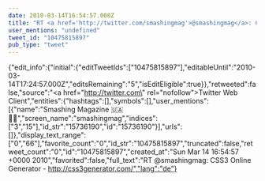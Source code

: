 ```yaml
---
date: 2010-03-14T16:54:57.000Z
title: "RT <a href='http://twitter.com/smashingmag'>@smashingmag</a>: CSS3 Online Generator - http://css3generator.com/″"
user_mentions: "undefined"
tweet_id: "10475815897"
pub_type: "tweet"
---
```

{"edit_info":{"initial":{"editTweetIds":["10475815897"],"editableUntil":"2010-03-14T17:24:57.000Z","editsRemaining":"5","isEditEligible":true}},"retweeted":false,"source":"<a href=\"http://twitter.com\" rel=\"nofollow\">Twitter Web Client</a>","entities":{"hashtags":[],"symbols":[],"user_mentions":[{"name":"Smashing Magazine 🇺🇦 🏳️‍🌈","screen_name":"smashingmag","indices":["3","15"],"id_str":"15736190","id":"15736190"}],"urls":[]},"display_text_range":["0","66"],"favorite_count":"0","id_str":"10475815897","truncated":false,"retweet_count":"0","id":"10475815897","created_at":"Sun Mar 14 16:54:57 +0000 2010","favorited":false,"full_text":"RT @smashingmag: CSS3 Online Generator - http://css3generator.com/","lang":"de"}

